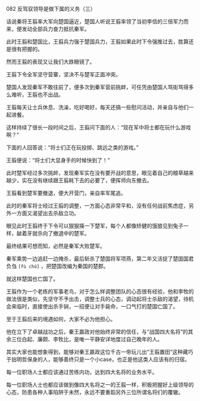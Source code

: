 082 反驾驭领导是做下属的义务（三）






话说秦将王翦率大军向楚国逼近，楚国人听说王翦率领了当初李信的三倍军力而来，便发动全部兵力奋力抵抗秦军。

此时王翦和楚国比，王翦兵力强于楚国兵力，王翦如果此时下令强推过去，胜算还是很有把握的。

然而王翦的表现又让我们大跌眼镜了。



王翦下令全军坚守营寨，坚决不与楚军正面冲突。

楚国人发现秦军不敢往前了，便多次到秦军营前挑衅，可任凭由楚国人骂街骂得多么难听，王翦也不出战。

王翦每天让士兵休息、洗澡，吃好喝好，每天还搞一些慰问活动，并亲自与他们一起进餐。

这样持续了很长一段时间之后，王翦问下面的人：“现在军中将士都在玩什么游戏啊？”

下面的人回答说：“将士们正在玩投掷、跳远之类的游戏。”

王翦便说：“将士们大显身手的时候快到了！”



此时楚军经过多次挑衅，发现秦军实在没有要开战的意思，眼见着自己的粮草越来越少，实在没有继续跟王翦耗下去的必要了，便挥师向东撤去。

王翦看到楚军要撤退，便大开营门，亲自率军尾追。

此时的秦军将士经过王翦的调整，一方面心态非常平和，没有任何战前焦虑症，另外一方面又渴望出去杀敌立功。

眼见此时王翦终于下令可以狠狠揍一下楚军，每个人都像矫健的饿狼见到兔子一样，龇着牙就杀向了撤退中的楚军。

最终结果可想而知，必然是秦军大败楚军。

秦军乘势一边追赶一边掩杀，最后斩杀了楚国将军项燕，第二年又活捉了楚国国君负刍 `[fù chú]` ，把楚国改编为秦国的楚郡。

就这样楚国也亡国了。



王翦作为一个老练的军事老鸟，对于怎么样调整团队的心态很有经验，他和李牧的做法很是类似，先坚守不予出击，调整士兵的心态，调动起将士杀敌的渴望，待机会来临时，直接使出杀手锏，一招便让对手毙命，一口气打的楚国亡国了。

至于王翦后来的境遇如何，大家不必为他担心。

他在立下了卓越战功之后，秦王嬴政对他始终非常的信任，与“战国四大名将”的其余三位白起、廉颇、李牧比，是唯一平静安详地度过自己晚年的人。



其实大家也能想象得到，能够对秦王嬴政这位千古一帝玩儿出“王翦置田”这种藏巧于拙明哲保身的人，能够善终只是一个小case，也正是他这类人应该有的归宿。

每一位职场人士都应该通过苦练内功，达到四大名将的业务水平。

每一位职场人士也都应该做到像四大名将之一的王翦一样，积极把握好上级领导的心态，防患各种人事陷阱于未然，永远不要重蹈另外三位所谓名将们的覆辙。

